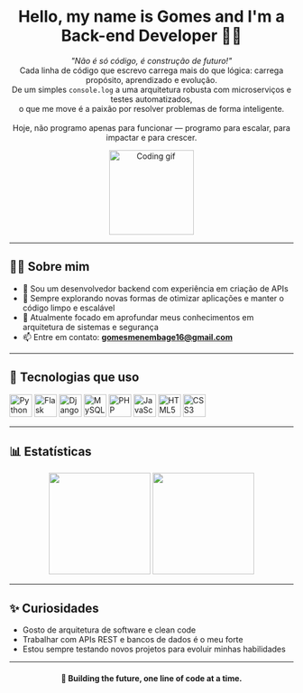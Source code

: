 <h1 align="center">Hello, my name is Gomes and I'm a Back-end Developer 👨‍💻</h1>

<p align="center">
  <em>"Não é só código, é construção de futuro!"</em><br>
  Cada linha de código que escrevo carrega mais do que lógica: carrega propósito, aprendizado e evolução.<br>
  De um simples <code>console.log</code> a uma arquitetura robusta com microserviços e testes automatizados,<br>
  o que me move é a paixão por resolver problemas de forma inteligente.<br><br>
  Hoje, não programo apenas para funcionar — programo para escalar, para impactar e para crescer.
</p>

<p align="center">
  <img src="https://media.giphy.com/media/qgQUggAC3Pfv687qPC/giphy.gif" height="150" alt="Coding gif" />
</p>

---

## 🧑‍💻 Sobre mim

- 🔧 Sou um desenvolvedor backend com experiência em criação de APIs  
- 🧠 Sempre explorando novas formas de otimizar aplicações e manter o código limpo e escalável  
- 🌱 Atualmente focado em aprofundar meus conhecimentos em arquitetura de sistemas e segurança  
- 📫 Entre em contato: **gomesmenembage16@gmail.com**

---

## 🚀 Tecnologias que uso

<p align="left">
  <img src="https://cdn.jsdelivr.net/gh/devicons/devicon/icons/python/python-original.svg" height="40" alt="Python"/>
  <img src="https://cdn.jsdelivr.net/gh/devicons/devicon/icons/flask/flask-original-wordmark.svg" height="40" alt="Flask"/>
  <img src="https://cdn.jsdelivr.net/gh/devicons/devicon/icons/django/django-plain-wordmark.svg" height="40" alt="Django"/>
  <img src="https://cdn.jsdelivr.net/gh/devicons/devicon/icons/mysql/mysql-original-wordmark.svg" height="40" alt="MySQL"/>
  <img src="https://cdn.jsdelivr.net/gh/devicons/devicon/icons/php/php-original.svg" height="40" alt="PHP"/>
  <img src="https://cdn.jsdelivr.net/gh/devicons/devicon/icons/javascript/javascript-original.svg" height="40" alt="JavaScript"/>
  <img src="https://cdn.jsdelivr.net/gh/devicons/devicon/icons/html5/html5-original.svg" height="40" alt="HTML5"/>
  <img src="https://cdn.jsdelivr.net/gh/devicons/devicon/icons/css3/css3-original.svg" height="40" alt="CSS3"/>
</p>

---

## 📊 Estatísticas

<p align="center">
  <img src="https://github-readme-stats.vercel.app/api?username=GomesMenembage&show_icons=true&theme=tokyonight&hide_border=false" height="180"/>
  <img src="https://github-readme-stats.vercel.app/api/top-langs/?username=GomesMenembage&layout=compact&theme=tokyonight&hide_border=false" height="180"/>
</p>

---

## ✨ Curiosidades

- Gosto de arquitetura de software e clean code  
- Trabalhar com APIs REST e bancos de dados é o meu forte  
- Estou sempre testando novos projetos para evoluir minhas habilidades  

---

<h4 align="center">🚀 Building the future, one line of code at a time.</h4>
